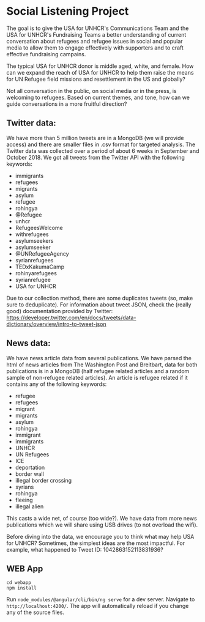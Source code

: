 # Social Listening Project

The goal is to give the USA for UNHCR's Communications Team and the USA for
UNHCR's Fundraising Teams a better understanding of current conversation about
refugees and refugee issues in social and popular media to allow them to engage
effectively with supporters and to craft effective fundraising campains. 

The typical USA for UNHCR donor is middle aged, white, and female. How can we
expand the reach of USA for UNHCR to help them raise the means for UN Refugee
field missions and resettlement in the US and globally? 

Not all conversation in the public, on social media or in the press, is
welcoming to refugees. Based on current themes, and tone, how can we guide
conversations in a more fruitful direction?

## Twitter data:
We have more than 5 million tweets are in a MongoDB (we will provide access)
and there are smaller files in .csv format for targeted analysis. The
Twitter data was collected over a period of about 6 weeks in September and
October 2018. We got all tweets from the Twitter API with the following
keywords:

 - immigrants
 - refugees
 - migrants
 - asylum
 - refugee
 - rohingya
 - @Refugee
 - unhcr
 - RefugeesWelcome
 - withrefugees
 - asylumseekers
 - asylumseeker
 - @UNRefugeeAgency
 - syrianrefugees
 - TEDxKakumaCamp
 - rohinyarefugees
 - syrianrefugee
 - USA for UNHCR

Due to our collection method, there are some duplicates tweets (so, make sure to deduplicate). For information about tweet JSON, check the (really good) documentation provided by Twitter: https://developer.twitter.com/en/docs/tweets/data-dictionary/overview/intro-to-tweet-json 

## News data:
We have news article data from several publications. We have parsed the html of
news articles from The Washington Post and Breitbart, data for both
publications is in a MongoDB (half refugee related articles and a random sample
of non-refugee related articles). An article is refugee related if it contains
any of the following keywords:

 - refugee
 - refugees
 - migrant
 - migrants
 - asylum
 - rohingya
 - immigrant
 - immigrants
 - UNHCR
 - UN Refugees
 - ICE
 - deportation
 - border wall
 - illegal border crossing
 - syrians
 - rohingya
 - fleeing
 - illegal alien

This casts a wide net, of course (too wide?). We have data from more news
publications which we will share using USB drives (to not overload the wifi). 

Before diving into the data, we encourage you to think what may help USA for
UNHCR? Sometimes, the simplest ideas are the most impactful. For example, what happened to Tweet ID: 1042863152113831936?

## WEB App
```
cd webapp
npm install
```
Run `node_modules/@angular/cli/bin/ng serve` for a dev server. Navigate to `http://localhost:4200/`. The app will automatically reload if you change any of the source files.
